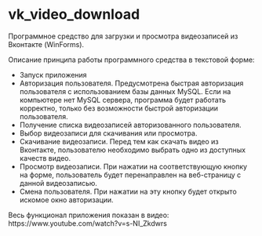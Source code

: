 # vk_video_download
Программное средство для загрузки и просмотра видеозаписей из Вконтакте (WinForms).<p>Описание принципа работы программного средства в текстовой форме:</p>
<ul>
<li>Запуск приложения</li>
<li>Авторизация пользователя. Предусмотрена быстрая авторизация пользователя с использованием базы данных MySQL. Если на компьютере нет MySQL сервера, программа будет работать корректно, только без возможности быстрой авторизации пользователя.</li>
<li>Получение списка видеозаписей авторизованного пользователя.</li>
<li>Выбор видеозаписи для скачивания или просмотра.</li>
<li>Скачивание видеозаписи. Перед тем как скачать видео из Вконтакте, пользователю необходимо выбрать одно из доступных качеств видео.</li>
<li>Просмотр видеозаписи. При нажатии на соответствующую кнопку на форме, пользователь будет перенаправлен на веб-страницу с данной видеозаписью.</li>
<li>Смена пользователя. При нажатии на эту кнопку будет открыто искомое окно авторизации.</li>
</ul>
<p>Весь функционал приложения показан в видео: https://www.youtube.com/watch?v=s-NI_Zkdwrs</p>
